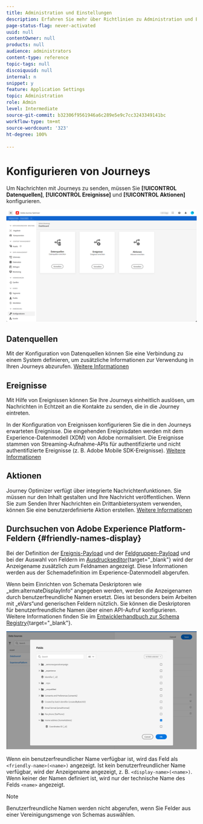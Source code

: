 ```yaml
---
title: Administration und Einstellungen
description: Erfahren Sie mehr über Richtlinien zu Administration und Einstellungen
page-status-flag: never-activated
uuid: null
contentOwner: null
products: null
audience: administrators
content-type: reference
topic-tags: null
discoiquuid: null
internal: n
snippet: y
feature: Application Settings
topic: Administration
role: Admin
level: Intermediate
source-git-commit: b32306f9561946a6c289e5e9c7cc3243349141bc
workflow-type: tm+mt
source-wordcount: '323'
ht-degree: 100%

---
```


# Konfigurieren von Journeys

Um Nachrichten mit Journeys zu senden, müssen Sie **[!UICONTROL Datenquellen]**, **[!UICONTROL Ereignisse]** und **[!UICONTROL Aktionen]** konfigurieren.

![](../assets/admin-menu.png)

## Datenquellen

Mit der Konfiguration von Datenquellen können Sie eine Verbindung zu einem System definieren, um zusätzliche Informationen zur Verwendung in Ihren Journeys abzurufen. [Weitere Informationen](../../using/datasource/about-data-sources.md)

## Ereignisse

Mit Hilfe von Ereignissen können Sie Ihre Journeys einheitlich auslösen, um Nachrichten in Echtzeit an die Kontakte zu senden, die in die Journey eintreten.

In der Konfiguration von Ereignissen konfigurieren Sie die in den Journeys erwarteten Ereignisse. Die eingehenden Ereignisdaten werden mit dem Experience-Datenmodell (XDM) von Adobe normalisiert. Die Ereignisse stammen von Streaming-Aufnahme-APIs für authentifizierte und nicht authentifizierte Ereignisse (z. B. Adobe Mobile SDK-Ereignisse). [Weitere Informationen](../../using/event/about-events.md)

## Aktionen

Journey Optimizer verfügt über integrierte Nachrichtenfunktionen. Sie müssen nur den Inhalt gestalten und Ihre Nachricht veröffentlichen. Wenn Sie zum Senden Ihrer Nachrichten ein Drittanbietersystem verwenden, können Sie eine benutzerdefinierte Aktion erstellen. [Weitere Informationen](../../using/action/action.md)

## Durchsuchen von Adobe Experience Platform-Feldern {#friendly-names-display}

Bei der Definition der [Ereignis-Payload](../event/about-creating.md#define-the-payload-fields) und der [Feldgruppen-Payload](../datasource/configure-data-sources.md#define-field-groups) und bei der Auswahl von Feldern im [Ausdruckseditor](https://experienceleague.adobe.com/docs/journeys/using/building-advanced-conditions-journeys/expressionadvanced.html?lang=de){target=&quot;_blank&quot;} wird der Anzeigename zusätzlich zum Feldnamen angezeigt. Diese Informationen werden aus der Schemadefinition im Experience-Datenmodell abgerufen.

Wenn beim Einrichten von Schemata Deskriptoren wie „xdm:alternateDisplayInfo“ angegeben werden, werden die Anzeigenamen durch benutzerfreundliche Namen ersetzt. Dies ist besonders beim Arbeiten mit „eVars“und generischen Feldern nützlich. Sie können die Deskriptoren für benutzerfreundliche Namen über einen API-Aufruf konfigurieren. Weitere Informationen finden Sie im [Entwicklerhandbuch zur Schema Registry](https://experienceleague.adobe.com/docs/experience-platform/xdm/api/getting-started.html?lang=de){target=&quot;_blank&quot;}.

![](../assets/xdm-from-descriptors.png)

Wenn ein benutzerfreundlicher Name verfügbar ist, wird das Feld als `<friendly-name>(<name>)` angezeigt. Ist kein benutzerfreundlicher Name verfügbar, wird der Anzeigename angezeigt, z. B. `<display-name>(<name>)`. Wenn keiner der Namen definiert ist, wird nur der technische Name des Felds `<name>` angezeigt.

>[!NOTE]
>
>Benutzerfreundliche Namen werden nicht abgerufen, wenn Sie Felder aus einer Vereinigungsmenge von Schemas auswählen.